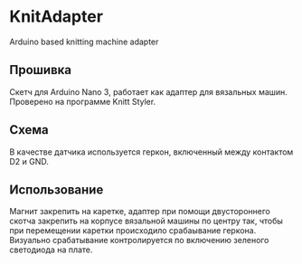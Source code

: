 # KnitAdapter
Arduino based knitting machine adapter

## Прошивка
Скетч для Arduino Nano 3, работает как адаптер для вязальных машин. 
Проверено на программе Knitt Styler.

## Схема
В качестве датчика используется геркон, включенный между контактом D2 и GND.

## Использование
Магнит закрепить на каретке, адаптер при помощи двустороннего скотча закрепить на корпусе вязальной машины по центру так, чтобы 
при перемещении каретки происходило срабаывание геркона. Визуально срабатывание контролируется по включению зеленого светодиода 
на плате. 

